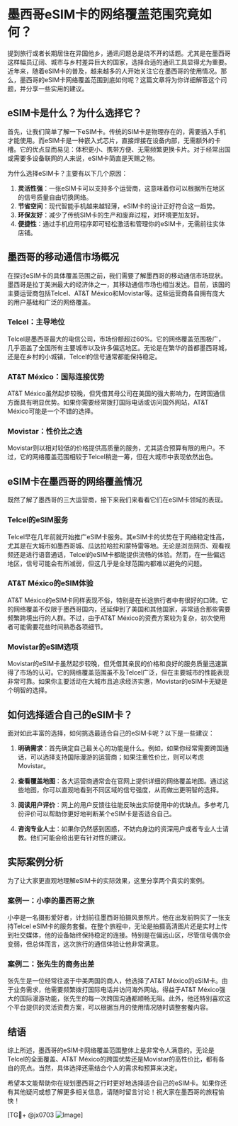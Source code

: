 # 墨西哥eSIM卡的网络覆盖范围究竟如何？

提到旅行或者长期居住在异国他乡，通讯问题总是绕不开的话题。尤其是在墨西哥这样幅员辽阔、城市与乡村差异巨大的国家，选择合适的通讯工具显得尤为重要。近年来，随着eSIM卡的普及，越来越多的人开始关注它在墨西哥的使用情况。那么，墨西哥的eSIM卡网络覆盖范围到底如何呢？这篇文章将为你详细解答这个问题，并分享一些实用的建议。

## eSIM卡是什么？为什么选择它？

首先，让我们简单了解一下eSIM卡。传统的SIM卡是物理存在的，需要插入手机才能使用。而eSIM卡是一种嵌入式芯片，直接焊接在设备内部，无需额外的卡槽。它的优点显而易见：体积更小、携带方便、无需频繁更换卡片。对于经常出国或需要多设备联网的人来说，eSIM卡简直是天赐之物。

为什么选择eSIM卡？主要有以下几个原因：
1. **灵活性强**：一张eSIM卡可以支持多个运营商，这意味着你可以根据所在地区的信号质量自由切换网络。
2. **节省空间**：现代智能手机越来越轻薄，eSIM卡的设计正好符合这一趋势。
3. **环保友好**：减少了传统SIM卡的生产和废弃过程，对环境更加友好。
4. **便捷性**：通过手机应用程序即可轻松激活和管理你的eSIM卡，无需前往实体店铺。

## 墨西哥的移动通信市场概况

在探讨eSIM卡的具体覆盖范围之前，我们需要了解墨西哥的移动通信市场现状。墨西哥是拉丁美洲最大的经济体之一，其移动通信市场也相当发达。目前，该国的主要运营商包括Telcel、AT&T México和Movistar等。这些运营商各自拥有庞大的用户基础和广泛的网络覆盖。

### Telcel：主导地位
Telcel是墨西哥最大的电信公司，市场份额超过60%。它的网络覆盖范围极广，几乎涵盖了全国所有主要城市以及许多偏远地区。无论是在繁华的首都墨西哥城，还是在乡村的小城镇，Telcel的信号通常都能保持稳定。

### AT&T México：国际连接优势
AT&T México虽然起步较晚，但凭借其母公司在美国的强大影响力，在跨国通信方面具有明显优势。如果你需要经常拨打国际电话或访问国外网站，AT&T México可能是一个不错的选择。

### Movistar：性价比之选
Movistar则以相对较低的价格提供高质量的服务，尤其适合预算有限的用户。不过，它的网络覆盖范围相较于Telcel稍逊一筹，但在大城市中表现依然出色。

## eSIM卡在墨西哥的网络覆盖情况

既然了解了墨西哥的三大运营商，接下来我们来看看它们在eSIM卡领域的表现。

### Telcel的eSIM服务
Telcel早在几年前就开始推广eSIM卡服务。其eSIM卡的优势在于网络稳定性高，尤其是在大城市如墨西哥城、瓜达拉哈拉和蒙特雷等地。无论是浏览网页、观看视频还是进行语音通话，Telcel的eSIM卡都能提供流畅的体验。然而，在一些偏远地区，信号可能会有所减弱，但这几乎是全球范围内都难以避免的问题。

### AT&T México的eSIM体验
AT&T México的eSIM卡同样表现不俗，特别是在长途旅行者中有很好的口碑。它的网络覆盖不仅限于墨西哥国内，还延伸到了美国和其他国家，非常适合那些需要频繁跨境出行的人群。不过，由于AT&T México的资费方案较为复杂，初次使用者可能需要花些时间熟悉各项细节。

### Movistar的eSIM选项
Movistar的eSIM卡虽然起步较晚，但凭借其亲民的价格和良好的服务质量迅速赢得了市场的认可。它的网络覆盖范围虽不及Telcel广泛，但在主要城市的性能表现非常可靠。如果你主要活动在大城市且追求经济实惠，Movistar的eSIM卡无疑是个明智的选择。

## 如何选择适合自己的eSIM卡？

面对如此丰富的选择，如何挑选最适合自己的eSIM卡呢？以下是一些建议：

1. **明确需求**：首先确定自己最关心的功能是什么。例如，如果你经常需要跨国通话，可以选择支持国际漫游的运营商；如果注重性价比，则可以考虑Movistar。

2. **查看覆盖地图**：各大运营商通常会在官网上提供详细的网络覆盖地图。通过这些地图，你可以直观地看到不同区域的信号强度，从而做出更明智的选择。

3. **阅读用户评价**：网上的用户反馈往往能反映出实际使用中的优缺点。多参考几份评价可以帮助你更好地判断某个eSIM卡是否适合自己。

4. **咨询专业人士**：如果你仍然感到困惑，不妨向身边的资深用户或者专业人士请教。他们可能会给出更有针对性的建议。

## 实际案例分析

为了让大家更直观地理解eSIM卡的实际效果，这里分享两个真实的案例。

### 案例一：小李的墨西哥之旅
小李是一名摄影爱好者，计划前往墨西哥拍摄风景照片。他在出发前购买了一张支持Telcel eSIM卡的服务套餐。在整个旅程中，无论是拍摄高清图片还是实时上传到社交媒体，他的设备始终保持稳定的连接。特别是在偏远山区，尽管信号偶尔会变弱，但总体而言，这次旅行的通信体验让他非常满意。

### 案例二：张先生的商务出差
张先生是一位经常往返于中美两国的商人，他选择了AT&T México的eSIM卡。由于业务需求，他需要频繁拨打国际电话并访问海外网站。得益于AT&T México强大的国际漫游功能，张先生的每一次跨国沟通都顺畅无阻。此外，他还特别喜欢这个平台提供的灵活资费方案，可以根据当月的使用情况随时调整套餐内容。

## 结语

综上所述，墨西哥的eSIM卡网络覆盖范围整体上是非常令人满意的。无论是Telcel的全面覆盖、AT&T México的跨国优势还是Movistar的高性价比，都有各自的亮点。当然，具体选择还需结合个人的需求和预算来决定。

希望本文能帮助你在规划墨西哥之行时更好地选择适合自己的eSIM卡。如果你还有其他疑问或想了解更多相关信息，请随时留言讨论！祝大家在墨西哥的旅程愉快！

[TG💪+ @jx0703 ![Image](https://github.com/user-attachments/assets/dbca1d08-cadb-493c-b0ec-ad6f7a83f270)]